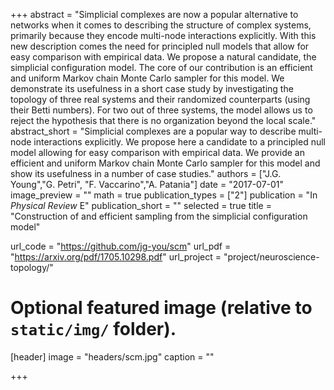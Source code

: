 +++
abstract = "Simplicial complexes are now a popular alternative to networks when it comes to describing the structure of complex systems, primarily because they encode multi-node interactions explicitly. With this new description comes the need for principled null models that allow for easy comparison with empirical data. We propose a natural candidate, the simplicial configuration model. The core of our contribution is an efficient and uniform Markov chain Monte Carlo sampler for this model. We demonstrate its usefulness in a short case study by investigating the topology of three real systems and their randomized counterparts (using their Betti numbers). For two out of three systems, the model allows us to reject the hypothesis that there is no organization beyond the local scale."
abstract_short = "Simplicial complexes are a popular way to describe multi-node interactions explicitly. We propose here a candidate to a principled null model allowing for easy comparison with empirical data. We provide an efficient and uniform Markov chain Monte Carlo sampler for this model and show its usefulness in a number of case studies."
authors = ["J.G. Young","G. Petri", "F. Vaccarino","A. Patania"]
date = "2017-07-01"
image_preview = ""
math = true
publication_types = ["2"]
publication = "In *Physical Review* E"
publication_short = ""
selected = true
title = "Construction of and efficient sampling from the simplicial configuration model"

url_code = "https://github.com/jg-you/scm"
url_pdf = "https://arxiv.org/pdf/1705.10298.pdf"
url_project = "project/neuroscience-topology/"


# Optional featured image (relative to `static/img/` folder).
[header]
image = "headers/scm.jpg"
caption = ""

+++
